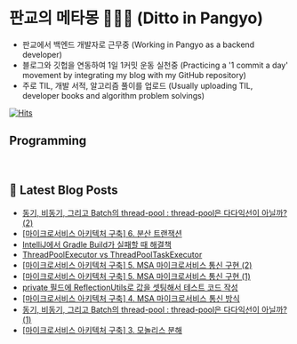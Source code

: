 # 판교의 메타몽 👩🏻‍💻 (Ditto in Pangyo)
- 판교에서 백엔드 개발자로 근무중 (Working in Pangyo as a backend developer)
- 블로그와 깃헙을 연동하여 1일 1커밋 운동 실천중 (Practicing a '1 commit a day' movement by integrating my blog with my GitHub repository)
- 주로 TIL, 개발 서적, 알고리즘 풀이를 업로드 (Usually uploading TIL, developer books and algorithm problem solvings)

[![Hits](https://hits.seeyoufarm.com/api/count/incr/badge.svg?url=https%3A%2F%2Fgithub.com%2Fditto-astrd%2Fhit-counter&count_bg=%235BBAA3&title_bg=%23E1E1E1&icon=badoo.svg&icon_color=%23D75E5E&title=%E2%9D%97%EF%B8%8F&edge_flat=false)](https://hits.seeyoufarm.com)

## Programming

<p>
  <img alt="" src= "https://img.shields.io/badge/Java-0398fc?style=flat-square&logo=Java&logoColor=white"/> 
  <img alt="" src= "https://img.shields.io/badge/Spring-9ae66e?style=flat-square&logo=Spring&logoColor=white"/>
  <img alt="" src= "https://img.shields.io/badge/MySQL-dbdbdb?style=flat-square&logo=MYSQL&logoColor=orange"/>
</p>

## 📕 Latest Blog Posts

<ul><li><a href='https://astrid-dm.tistory.com/607' target='_blank'>동기, 비동기, 그리고 Batch의 thread-pool : thread-pool은 다다익선이 아닐까? (2)</a></li><li><a href='https://astrid-dm.tistory.com/606' target='_blank'>[마이크로서비스 아키텍처 구축] 6. 분산 트랜잭션</a></li><li><a href='https://astrid-dm.tistory.com/605' target='_blank'>IntelliJ에서 Gradle Build가 실패할 때 해결책</a></li><li><a href='https://astrid-dm.tistory.com/604' target='_blank'>ThreadPoolExecutor vs ThreadPoolTaskExecutor</a></li><li><a href='https://astrid-dm.tistory.com/603' target='_blank'>[마이크로서비스 아키텍처 구축] 5. MSA 마이크로서비스 통신 구현 (2)</a></li><li><a href='https://astrid-dm.tistory.com/602' target='_blank'>[마이크로서비스 아키텍처 구축] 5. MSA 마이크로서비스 통신 구현 (1)</a></li><li><a href='https://astrid-dm.tistory.com/601' target='_blank'>private 필드에 ReflectionUtils로 값을 셋팅해서 테스트 코드 작성</a></li><li><a href='https://astrid-dm.tistory.com/599' target='_blank'>[마이크로서비스 아키텍처 구축] 4. MSA 마이크로서비스 통신 방식</a></li><li><a href='https://astrid-dm.tistory.com/600' target='_blank'>동기, 비동기, 그리고 Batch의 thread-pool : thread-pool은 다다익선이 아닐까? (1)</a></li><li><a href='https://astrid-dm.tistory.com/598' target='_blank'>[마이크로서비스 아키텍처 구축] 3. 모놀리스 분해</a></li></ul>